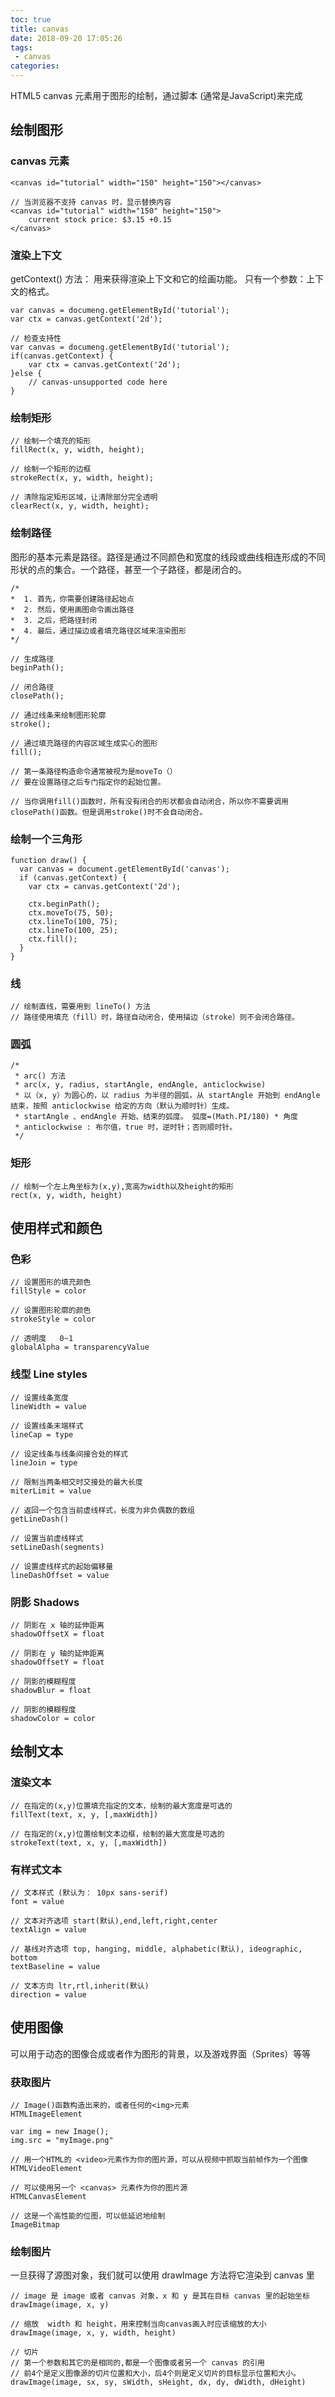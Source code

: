 ```yaml
---
toc: true
title: canvas
date: 2018-09-20 17:05:26
tags:
 - canvas
categories:
---
```


HTML5 canvas 元素用于图形的绘制，通过脚本 (通常是JavaScript)来完成

<!--more-->
## 绘制图形

### canvas 元素

```
<canvas id="tutorial" width="150" height="150"></canvas>

// 当浏览器不支持 canvas 时，显示替换内容
<canvas id="tutorial" width="150" height="150">
    current stock price: $3.15 +0.15
</canvas>
```

### 渲染上下文

getContext() 方法： 用来获得渲染上下文和它的绘画功能。
只有一个参数：上下文的格式。

```
var canvas = documeng.getElementById('tutorial');
var ctx = canvas.getContext('2d');

// 检查支持性
var canvas = documeng.getElementById('tutorial');
if(canvas.getContext) {
    var ctx = canvas.getContext('2d');
}else {
    // canvas-unsupported code here
}
```

### 绘制矩形

```
// 绘制一个填充的矩形
fillRect(x, y, width, height);

// 绘制一个矩形的边框
strokeRect(x, y, width, height);

// 清除指定矩形区域，让清除部分完全透明
clearRect(x, y, width, height);
```

### 绘制路径

图形的基本元素是路径。路径是通过不同颜色和宽度的线段或曲线相连形成的不同形状的点的集合。一个路径，甚至一个子路径，都是闭合的。

```
/*
*  1. 首先，你需要创建路径起始点
*  2. 然后，使用画图命令画出路径
*  3. 之后，把路径封闭
*  4. 最后，通过描边或者填充路径区域来渲染图形
*/

// 生成路径
beginPath();

// 闭合路径
closePath();

// 通过线条来绘制图形轮廓
stroke();

// 通过填充路径的内容区域生成实心的图形
fill();

// 第一条路径构造命令通常被视为是moveTo（）
// 要在设置路径之后专门指定你的起始位置。

// 当你调用fill()函数时，所有没有闭合的形状都会自动闭合，所以你不需要调用closePath()函数。但是调用stroke()时不会自动闭合。

```

### 绘制一个三角形

```
function draw() {
  var canvas = document.getElementById('canvas');
  if (canvas.getContext) {
    var ctx = canvas.getContext('2d');

    ctx.beginPath();
    ctx.moveTo(75, 50);
    ctx.lineTo(100, 75);
    ctx.lineTo(100, 25);
    ctx.fill();
  }
}
```

### 线

```
// 绘制直线，需要用到 lineTo() 方法
// 路径使用填充（fill）时，路径自动闭合，使用描边（stroke）则不会闭合路径。
```

### 圆弧

```
/*
 * arc() 方法
 * arc(x, y, radius, startAngle, endAngle, anticlockwise)
 * 以（x, y）为圆心的，以 radius 为半径的圆弧，从 startAngle 开始到 endAngle 结束，按照 anticlockwise 给定的方向（默认为顺时针）生成。
 * startAngle 、endAngle 开始、结束的弧度。 弧度=(Math.PI/180) * 角度
 * anticlockwise : 布尔值，true 时，逆时针；否则顺时针。
 */
```

### 矩形

```
// 绘制一个左上角坐标为(x,y),宽高为width以及height的矩形
rect(x, y, width, height)
```

## 使用样式和颜色

### 色彩

```
// 设置图形的填充颜色
fillStyle = color

// 设置图形轮廓的颜色
strokeStyle = color

// 透明度   0~1
globalAlpha = transparencyValue

```

### 线型 Line styles

```
// 设置线条宽度
lineWidth = value

// 设置线条末端样式
lineCap = type

// 设定线条与线条间接合处的样式
lineJoin = type

// 限制当两条相交时交接处的最大长度
miterLimit = value

// 返回一个包含当前虚线样式，长度为非负偶数的数组
getLineDash()

// 设置当前虚线样式
setLineDash(segments)

// 设置虚线样式的起始偏移量
lineDashOffset = value
```

### 阴影 Shadows

```
// 阴影在 x 轴的延伸距离
shadowOffsetX = float

// 阴影在 y 轴的延伸距离
shadowOffsetY = float

// 阴影的模糊程度
shadowBlur = float

// 阴影的模糊程度
shadowColor = color
```

## 绘制文本

### 渲染文本

```
// 在指定的(x,y)位置填充指定的文本，绘制的最大宽度是可选的
fillText(text, x, y, [,maxWidth])

// 在指定的(x,y)位置绘制文本边框，绘制的最大宽度是可选的
strokeText(text, x, y, [,maxWidth])
```

### 有样式文本

```
// 文本样式 (默认为： 10px sans-serif)
font = value

// 文本对齐选项 start(默认),end,left,right,center
textAlign = value

// 基线对齐选项 top, hanging, middle, alphabetic(默认), ideographic, bottom
textBaseline = value

// 文本方向 ltr,rtl,inherit(默认)
direction = value

```

## 使用图像

可以用于动态的图像合成或者作为图形的背景，以及游戏界面（Sprites）等等

### 获取图片

```
// Image()函数构造出来的，或者任何的<img>元素
HTMLImageElement

var img = new Image();
img.src = "myImage.png"

// 用一个HTML的 <video>元素作为你的图片源，可以从视频中抓取当前帧作为一个图像
HTMLVideoElement

// 可以使用另一个 <canvas> 元素作为你的图片源
HTMLCanvasElement

// 这是一个高性能的位图，可以低延迟地绘制
ImageBitmap
```

### 绘制图片

一旦获得了源图对象，我们就可以使用 drawImage 方法将它渲染到 canvas 里

```
// image 是 image 或者 canvas 对象，x 和 y 是其在目标 canvas 里的起始坐标
drawImage(image, x, y)

// 缩放  width 和 height，用来控制当向canvas画入时应该缩放的大小
drawImage(image, x, y, width, height)

// 切片
// 第一个参数和其它的是相同的,都是一个图像或者另一个 canvas 的引用
// 前4个是定义图像源的切片位置和大小，后4个则是定义切片的目标显示位置和大小。
drawImage(image, sx, sy, sWidth, sHeight, dx, dy, dWidth, dHeight)

```



